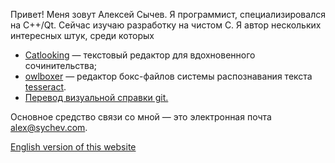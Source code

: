 Привет! Меня зовут Алексей Сычев. Я программист, специализировался на C++/Qt. Сейчас изучаю разработку на чистом C. Я автор нескольких интересных штук, среди которых

* [Catlooking](http://catlooking.com/)&nbsp;&mdash; текстовый редактор для вдохновенного сочинительства;
* [owlboxer](http://code.google.com/p/owlboxer/)&nbsp;&mdash; редактор бокс-файлов системы распознавания текста [tesseract](http://code.google.com/p/tesseract-ocr/).
* [Перевод визуальной справки git.](http://marklodato.github.io/visual-git-guide/index-ru.html)

Основное средство связи со мной — это электронная почта [alex@sychev.com](mailto:alex@sychev.com).

[English version of this website](/)